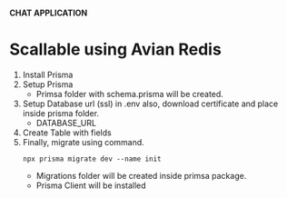 #### CHAT APPLICATION

# Scallable using Avian Redis 

1. Install Prisma
2. Setup Prisma
	- Primsa folder with schema.prisma will be created.
3. Setup Database url (ssl) in .env  also, download certificate and place inside prisma folder.
	- DATABASE_URL
4. Create Table with fields 
5. Finally, migrate using command.
	```shell
	npx prisma migrate dev --name init
	```
	- Migrations folder will be created inside primsa package.
	- Prisma Client will be installed

